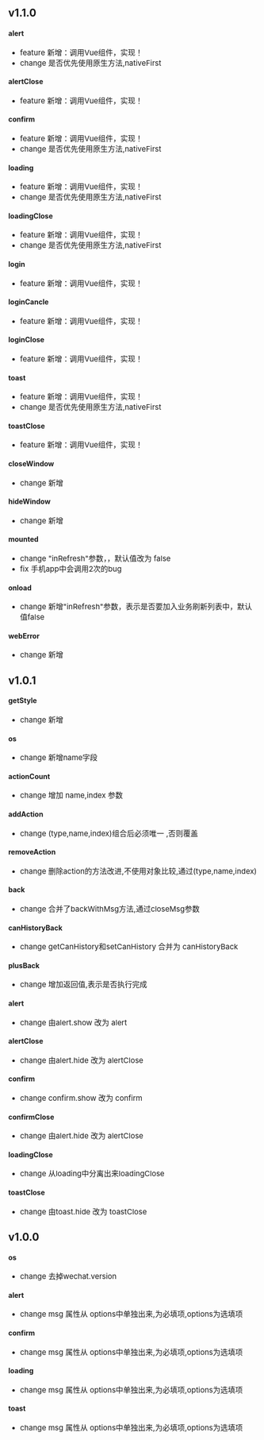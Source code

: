 <span></span>
## <span class="vux-version-name">v1.1.0</span>

#### alert
 <ul><li><span style="font-size:15px;"><span class="change change-feature">feature</span>  新增：调用Vue组件，实现！</span></li><li><span style="font-size:15px;"><span class="change change-change">change</span>  是否优先使用原生方法,nativeFirst</span></li></ul>


#### alertClose
 <ul><li><span style="font-size:15px;"><span class="change change-feature">feature</span>  新增：调用Vue组件，实现！</span></li></ul>


#### confirm
 <ul><li><span style="font-size:15px;"><span class="change change-feature">feature</span>  新增：调用Vue组件，实现！</span></li><li><span style="font-size:15px;"><span class="change change-change">change</span>  是否优先使用原生方法,nativeFirst</span></li></ul>


#### loading
 <ul><li><span style="font-size:15px;"><span class="change change-feature">feature</span>  新增：调用Vue组件，实现！</span></li><li><span style="font-size:15px;"><span class="change change-change">change</span>  是否优先使用原生方法,nativeFirst</span></li></ul>


#### loadingClose
 <ul><li><span style="font-size:15px;"><span class="change change-feature">feature</span>  新增：调用Vue组件，实现！</span></li><li><span style="font-size:15px;"><span class="change change-change">change</span>  是否优先使用原生方法,nativeFirst</span></li></ul>


#### login
 <ul><li><span style="font-size:15px;"><span class="change change-feature">feature</span>  新增：调用Vue组件，实现！</span></li></ul>


#### loginCancle
 <ul><li><span style="font-size:15px;"><span class="change change-feature">feature</span>  新增：调用Vue组件，实现！</span></li></ul>


#### loginClose
 <ul><li><span style="font-size:15px;"><span class="change change-feature">feature</span>  新增：调用Vue组件，实现！</span></li></ul>


#### toast
 <ul><li><span style="font-size:15px;"><span class="change change-feature">feature</span>  新增：调用Vue组件，实现！</span></li><li><span style="font-size:15px;"><span class="change change-change">change</span>  是否优先使用原生方法,nativeFirst</span></li></ul>


#### toastClose
 <ul><li><span style="font-size:15px;"><span class="change change-feature">feature</span>  新增：调用Vue组件，实现！</span></li></ul>


#### closeWindow
 <ul><li><span style="font-size:15px;"><span class="change change-change">change</span>  新增</span></li></ul>


#### hideWindow
 <ul><li><span style="font-size:15px;"><span class="change change-change">change</span>  新增</span></li></ul>


#### mounted
 <ul><li><span style="font-size:15px;"><span class="change change-change">change</span>  "inRefresh"参数，，默认值改为 false</span></li><li><span style="font-size:15px;"><span class="change change-fix">fix</span>  手机app中会调用2次的bug</span></li></ul>


#### onload
 <ul><li><span style="font-size:15px;"><span class="change change-change">change</span>  新增"inRefresh"参数，表示是否要加入业务刷新列表中，默认值false</span></li></ul>


#### webError
 <ul><li><span style="font-size:15px;"><span class="change change-change">change</span>  新增</span></li></ul>

## <span class="vux-version-name">v1.0.1</span>

#### getStyle
 <ul><li><span style="font-size:15px;"><span class="change change-change">change</span>  新增</span></li></ul>


#### os
 <ul><li><span style="font-size:15px;"><span class="change change-change">change</span>  新增name字段</span></li></ul>


#### actionCount
 <ul><li><span style="font-size:15px;"><span class="change change-change">change</span>  增加 name,index 参数</span></li></ul>


#### addAction
 <ul><li><span style="font-size:15px;"><span class="change change-change">change</span>  (type,name,index)组合后必须唯一 ,否则覆盖</span></li></ul>


#### removeAction
 <ul><li><span style="font-size:15px;"><span class="change change-change">change</span>  删除action的方法改进,不使用对象比较,通过(type,name,index)</span></li></ul>


#### back
 <ul><li><span style="font-size:15px;"><span class="change change-change">change</span>  合并了backWithMsg方法,通过closeMsg参数</span></li></ul>


#### canHistoryBack
 <ul><li><span style="font-size:15px;"><span class="change change-change">change</span>  getCanHistory和setCanHistory 合并为 canHistoryBack</span></li></ul>


#### plusBack
 <ul><li><span style="font-size:15px;"><span class="change change-change">change</span>  增加返回值,表示是否执行完成</span></li></ul>


#### alert
 <ul><li><span style="font-size:15px;"><span class="change change-change">change</span>  由alert.show 改为 alert</span></li></ul>


#### alertClose
 <ul><li><span style="font-size:15px;"><span class="change change-change">change</span>  由alert.hide 改为 alertClose</span></li></ul>


#### confirm
 <ul><li><span style="font-size:15px;"><span class="change change-change">change</span>  confirm.show 改为 confirm</span></li></ul>


#### confirmClose
 <ul><li><span style="font-size:15px;"><span class="change change-change">change</span>  由alert.hide 改为 alertClose</span></li></ul>


#### loadingClose
 <ul><li><span style="font-size:15px;"><span class="change change-change">change</span>  从loading中分离出来loadingClose</span></li></ul>


#### toastClose
 <ul><li><span style="font-size:15px;"><span class="change change-change">change</span>  由toast.hide 改为 toastClose</span></li></ul>

## <span class="vux-version-name">v1.0.0</span>

#### os
 <ul><li><span style="font-size:15px;"><span class="change change-change">change</span>  去掉wechat.version</span></li></ul>


#### alert
 <ul><li><span style="font-size:15px;"><span class="change change-change">change</span>  msg 属性从 options中单独出来,为必填项,options为选填项</span></li></ul>


#### confirm
 <ul><li><span style="font-size:15px;"><span class="change change-change">change</span>  msg 属性从 options中单独出来,为必填项,options为选填项</span></li></ul>


#### loading
 <ul><li><span style="font-size:15px;"><span class="change change-change">change</span>  msg 属性从 options中单独出来,为必填项,options为选填项</span></li></ul>


#### toast
 <ul><li><span style="font-size:15px;"><span class="change change-change">change</span>  msg 属性从 options中单独出来,为必填项,options为选填项</span></li></ul>


